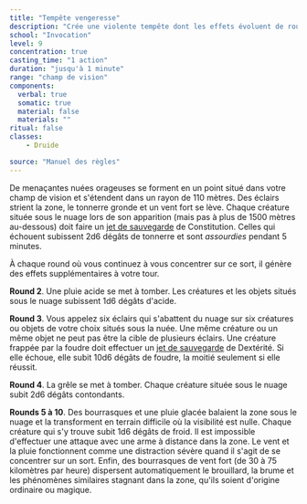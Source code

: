 ```yaml
---
title: "Tempête vengeresse"
description: "Crée une violente tempête dont les effets évoluent de round en round."
school: "Invocation"
level: 9
concentration: true
casting_time: "1 action"
duration: "jusqu'à 1 minute"
range: "champ de vision"
components:
  verbal: true
  somatic: true
  material: false
  materials: ""
ritual: false
classes:
    - Druide

source: "Manuel des règles"
---
```

De menaçantes nuées orageuses se forment en un point situé dans votre champ de vision et s'étendent dans un rayon de 110 mètres. Des éclairs strient la zone, le tonnerre gronde et un vent fort se lève. Chaque créature située sous le nuage lors de son apparition (mais pas à plus de 1500 mètres au-dessous) doit faire un [jet de sauvegarde](/utiliser-les-caracteristiques/#jets-de-sauvegarde) de Constitution. Celles qui échouent subissent 2d6 dégâts de tonnerre et sont _assourdies_ pendant 5 minutes.

À chaque round où vous continuez à vous concentrer sur ce sort, il génère des effets supplémentaires à votre tour.

**Round 2**. Une pluie acide se met à tomber. Les créatures et les objets situés sous le nuage subissent 1d6 dégâts d'acide.

**Round 3**. Vous appelez six éclairs qui s'abattent du nuage sur six créatures ou objets de votre choix situés sous la nuée. Une même créature ou un même objet ne peut pas être la cible de plusieurs éclairs. Une créature frappée par la foudre doit effectuer un [jet de sauvegarde](/utiliser-les-caracteristiques/#jets-de-sauvegarde) de Dextérité. Si elle échoue, elle subit 10d6 dégâts de foudre, la moitié seulement si elle réussit.

**Round 4**. La grêle se met à tomber. Chaque créature située sous le nuage subit 2d6 dégâts contondants.

**Rounds 5 à 10**. Des bourrasques et une pluie glacée balaient la zone sous le nuage et la transforment en terrain difficile où la visibilité est nulle. Chaque créature qui s'y trouve subit 1d6 dégâts de froid. Il est impossible d'effectuer une attaque avec une arme à distance dans la zone. Le vent et la pluie fonctionnent comme une distraction sévère quand il s'agit de se concentrer sur un sort. Enfin, des bourrasques de vent fort (de 30 à 75 kilomètres par heure) dispersent automatiquement le brouillard, la brume et les phénomènes similaires stagnant dans la zone, qu'ils soient d'origine ordinaire ou magique.
